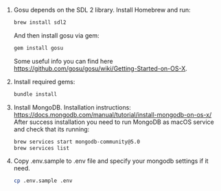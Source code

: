 1. Gosu depends on the SDL 2 library. Install Homebrew and run:
    ```sh
    brew install sdl2
    ```
    And then install gosu via gem:
    ```sh
    gem install gosu
    ```
    Some useful info you can find here <https://github.com/gosu/gosu/wiki/Getting-Started-on-OS-X>.   
2. Install required gems:
    ```sh
    bundle install
    ```
3. Install MongoDB. Installation instructions: <https://docs.mongodb.com/manual/tutorial/install-mongodb-on-os-x/><br>
   After success installation you need to run MongoDB as macOS service and check that its running:
   ```sh
   brew services start mongodb-community@5.0
   brew services list
   ```

4. Copy .env.sample to .env file and specify your mongodb settings if it need.

    ```sh
    cp .env.sample .env
    ```
